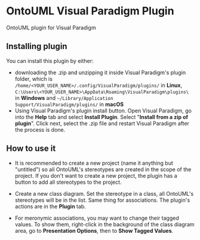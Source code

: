 # OntoUML Visual Paradigm Plugin
OntoUML plugin for Visual Paradigm

## Installing plugin
You can install this plugin by either:
* downloading the .zip and unzipping it inside Visual Paradigm's plugin folder, which is `/home/<YOUR_USER_NAME>/.config/VisualParadigm/plugins/` in **Linux**, `C:\Users\<YOUR_USER_NAME>\AppData\Roaming\VisualParadigm\plugins\` in **Windows** and `~/Library/Application Support/VisualParadigm/plugins/` in **macOS**
* Using Visual Paradigm's plugin install button. Open Visual Paradigm, go into the **Help** tab and select **Install Plugin**. Select "**Install from a zip of plugin**". Click next, select the .zip file and restart Visual Paradigm after the process is done.

## How to use it
* It is recommended to create a new project (name it anything but "untitled") so all OntoUML's stereotypes are created in the scope of the project. If you don't want to create a new project, the plugin has a button to add all stereotypes to the project.

* Create a new class diagram. Set the stereotype in a class, all OntoUML's stereotypes will be in the list. Same thing for associations. The plugin's actions are in the **Plugin** tab.

* For meronymic associations, you may want to change their tagged values. To show them, right-click in the background of the class diagram area, go to **Presentation Options**, then to **Show Tagged Values**.
